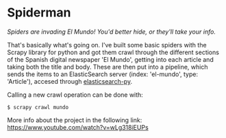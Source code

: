 # Spiderman
*Spiders are invading El Mundo! You'd better hide, or they'll take your info.*

That's basically what's going on. I've built some basic spiders with the Scrapy library for python and got them crawl through the different sections of the Spanish digital newspaper 'El Mundo', getting into each article and taking both the title and body. These are then put into a pipeline, which sends the items to an ElasticSearch server (index: 'el-mundo', type: 'Article'), accesed through <a href=https://www.elastic.co/guide/en/elasticsearch/client/python-api/current/index.html>elasticsearch-py</a>.

Calling a new crawl operation can be done with:

    $ scrapy crawl mundo

More info about the project in the following link:
https://www.youtube.com/watch?v=wLg318iEUPs
